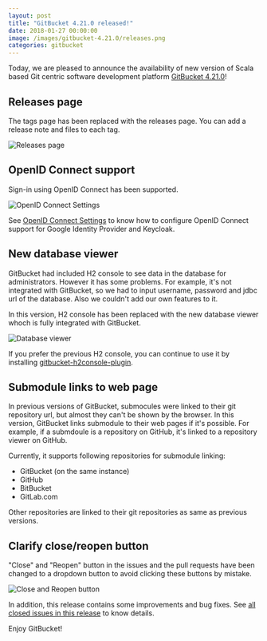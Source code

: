 ```yaml
---
layout: post
title: "GitBucket 4.21.0 released!"
date: 2018-01-27 00:00:00
image: /images/gitbucket-4.21.0/releases.png
categories: gitbucket
---
```


Today, we are pleased to announce the availability of new version of Scala based Git centric software development platform [GitBucket 4.21.0](https://github.com/gitbucket/gitbucket/releases/tag/4.21.0)!

## Releases page

The tags page has been replaced with the releases page. You can add a release note and files to each tag.

![Releases page]({{site.baseurl}}/images/gitbucket-4.21.0/releases.png)

## OpenID Connect support

Sign-in using OpenID Connect has been supported.

![OpenID Connect Settings]({{site.baseurl}}/images/gitbucket-4.21.0/openid-connect.png)

See [OpenID Connect Settings](https://github.com/gitbucket/gitbucket/wiki/OpenID-Connect-Settings) to know how to configure OpenID Connect support for Google Identity Provider and Keycloak.

## New database viewer

GitBucket had included H2 console to see data in the database for administrators. However it has some problems. For example, it's not integrated with GitBucket, so we had to input username, password and jdbc url of the database. Also we couldn't add our own features to it.

In this version, H2 console has been replaced with the new database viewer whoch is fully integrated with GitBucket.

![Database viewer]({{site.baseurl}}/images/gitbucket-4.21.0/database-viewer.png)

If you prefer the previous H2 console, you can continue to use it by installing [gitbucket-h2console-plugin](https://github.com/takezoe/gitbucket-h2console-plugin).

## Submodule links to web page

In previous versions of GitBucket, submocules were linked to their git repository url, but almost they can't be shown by the browser. In this version, GitBucket links submodule to their web pages if it's possible. For example, if a submdoule is a repository on GitHub, it's linked to a repository viewer on GitHub.

Currently, it supports following repositories for submodule linking:

- GitBucket (on the same instance)
- GitHub
- BitBucket
- GitLab.com

Other repositories are linked to their git repositories as same as previous versions.

## Clarify close/reopen button

"Close" and "Reopen" button in the issues and the pull requests have been changed to a dropdown button to avoid clicking these buttons by mistake.

![Close and Reopen button]({{site.baseurl}}/images/gitbucket-4.21.0/close-reopen-button.png)

In addition, this release contains some improvements and bug fixes. See [all closed issues in this release](https://github.com/gitbucket/gitbucket/issues?q=is%3Aclosed+milestone%3A4.21.0) to know details.

Enjoy GitBucket!
